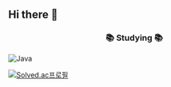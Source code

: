 ## Hi there 👋

<h3 align="center">📚 Studying 📚</h3>

![Java](https://img.shields.io/badge/java-%23ED8B00.svg?style=for-the-badge&logo=openjdk&logoColor=white)



[![Solved.ac프로필](http://mazassumnida.wtf/api/v2/generate_badge?boj=k00819)](https://solved.ac/k00819)

  
<!--
**k0081915/k0081915** is a ✨ _special_ ✨ repository because its `README.md` (this file) appears on your GitHub profile.

Here are some ideas to get you started:

- 🔭 I’m currently working on ...
- 🌱 I’m currently learning ...
- 👯 I’m looking to collaborate on ...
- 🤔 I’m looking for help with ...
- 💬 Ask me about ...
- 📫 How to reach me: ...
- 😄 Pronouns: ...
- ⚡ Fun fact: ...
-->
